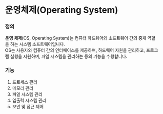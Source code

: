 # 운영체제(Operating System)

### 정의

**운영 체제**(OS, Operating System)는 컴퓨터 하드웨어와 소프트웨어 간의 중재 역할을 하는 시스템 소프트웨어입니다.  
OS는 사용자와 컴퓨터 간의 인터페이스를 제공하며, 하드웨어 자원을 관리하고, 프로그램 실행을 지원하며, 파일 시스템을 관리하는 등의 기능을 수행합니다.

### 기능

1. 프로세스 관리
2. 메모리 관리
3. 파일 시스템 관리
4. 입출력 시스템 관리
5. 보안 및 접근 제어
